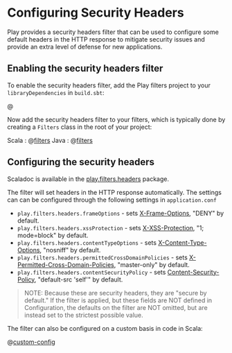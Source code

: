 <!--- Copyright (C) 2009-2015 Typesafe Inc. <http://www.typesafe.com> -->
# Configuring Security Headers

Play provides a security headers filter that can be used to configure some default headers in the HTTP response to mitigate security issues and provide an extra level of defense for new applications.

## Enabling the security headers filter

To enable the security headers filter, add the Play filters project to your `libraryDependencies` in `build.sbt`:

@[](filters.sbt)

Now add the security headers filter to your filters, which is typically done by creating a `Filters` class in the root of your project:

Scala
: @[filters](code/SecurityHeaders.scala)
Java
: @[filters](code/detailedtopics/configuration/headers/Filters.java)

## Configuring the security headers

Scaladoc is available in the [play.filters.headers](api/scala/index.html#play.filters.headers.package) package.

The filter will set headers in the HTTP response automatically.  The settings can can be configured through the following settings in `application.conf`

* `play.filters.headers.frameOptions` - sets <a href="https://developer.mozilla.org/en-US/docs/HTTP/X-Frame-Options">X-Frame-Options</a>, "DENY" by default.
* `play.filters.headers.xssProtection` - sets <a href="http://blogs.msdn.com/b/ie/archive/2008/07/02/ie8-security-part-iv-the-xss-filter.aspx">X-XSS-Protection</a>, "1; mode=block" by default.
* `play.filters.headers.contentTypeOptions` - sets <a href="http://blogs.msdn.com/b/ie/archive/2008/09/02/ie8-security-part-vi-beta-2-update.aspx">X-Content-Type-Options</a>, "nosniff" by default.
* `play.filters.headers.permittedCrossDomainPolicies` - sets <a href="http://www.adobe.com/devnet/articles/crossdomain_policy_file_spec.html">X-Permitted-Cross-Domain-Policies</a>, "master-only" by default.
* `play.filters.headers.contentSecurityPolicy` - sets <a href="http://www.html5rocks.com/en/tutorials/security/content-security-policy/">Content-Security-Policy</a>, "default-src 'self'" by default.

> NOTE: Because these are security headers, they are "secure by default."  If the filter is applied, but these fields are NOT defined in Configuration, the defaults on the filter are NOT omitted, but are instead set to the strictest possible value.

The filter can also be configured on a custom basis in code in Scala:

@[custom-config](code/SecurityHeaders.scala)

